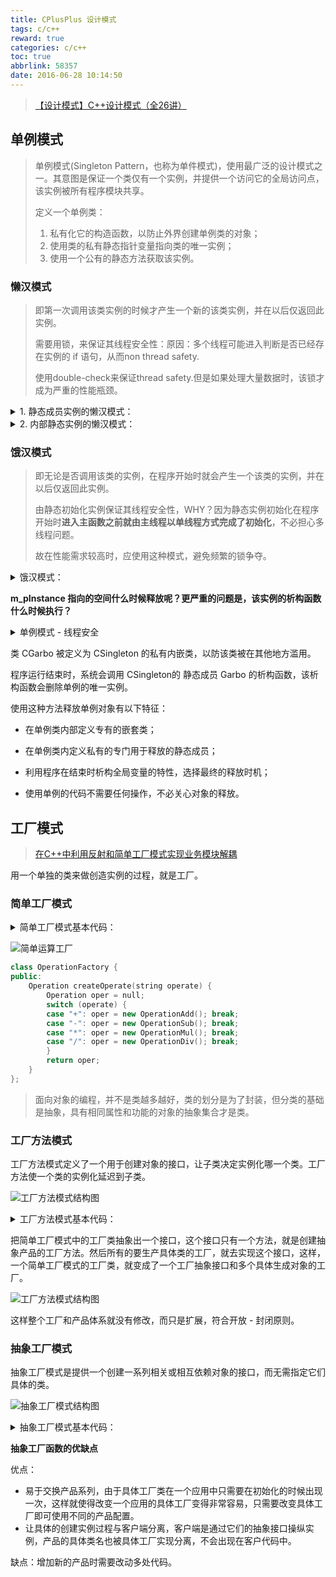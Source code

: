 ```yaml
---
title: CPlusPlus 设计模式
tags: c/c++
reward: true
categories: c/c++
toc: true
abbrlink: 58357
date: 2016-06-28 10:14:50
---
```


> [【设计模式】C++设计模式（全26讲）](<https://www.bilibili.com/video/av52251106/>)

## 单例模式

> 单例模式(Singleton Pattern，也称为单件模式)，使用最广泛的设计模式之一。其意图是保证一个类仅有一个实例，并提供一个访问它的全局访问点，该实例被所有程序模块共享。
>
> 定义一个单例类：
>
> 1. 私有化它的构造函数，以防止外界创建单例类的对象；
> 2. 使用类的私有静态指针变量指向类的唯一实例；
> 3. 使用一个公有的静态方法获取该实例。

### 懒汉模式

> 即第一次调用该类实例的时候才产生一个新的该类实例，并在以后仅返回此实例。
>
> 需要用锁，来保证其线程安全性：原因：多个线程可能进入判断是否已经存在实例的 if 语句，从而non thread safety.
>
> 使用double-check来保证thread safety.但是如果处理大量数据时，该锁才成为严重的性能瓶颈。

<details><summary>1. 静态成员实例的懒汉模式：</summary>

```c++
class Singleton
{
public:
    static Singleton* getInstance();
private:
    static Singleton* m_instance;
    Singleton(){}
};

Singleton* Singleton::getInstance()
{
    if(NULL == m_instance)
    {
        Lock();//借用其它类来实现，如boost
        if(NULL == m_instance)
        {
            m_instance = new Singleton;
        }
        UnLock();
    }
    return m_instance;
}
```

</details>

<details><summary>2. 内部静态实例的懒汉模式：</summary>

```c++
class SingletonInside
{
public:
    static SingletonInside* getInstance()
    {
        Lock(); // not needed after C++0x
        static SingletonInside instance;
        UnLock(); // not needed after C++0x
        return instance; 
    }
private:
    SingletonInside(){}
};
```

</details>

###  饿汉模式

> 即无论是否调用该类的实例，在程序开始时就会产生一个该类的实例，并在以后仅返回此实例。
>
> 由静态初始化实例保证其线程安全性，WHY？因为静态实例初始化在程序开始时**进入主函数之前就由主线程以单线程方式完成了初始化**，不必担心多线程问题。
>
> 故在性能需求较高时，应使用这种模式，避免频繁的锁争夺。

<details><summary>饿汉模式：</summary>

```c++
class SingletonStatic
{
public:
    static const SingletonStatic* getInstance()
    {
        return m_instance;
    }
private:
    static const SingletonStatic* m_instance;
    SingletonStatic(){}
};

//外部初始化 before invoke main
const SingletonStatic* SingletonStatic::m_instance = new SingletonStatic;
```

</details>

**m_pInstance 指向的空间什么时候释放呢？更严重的问题是，该实例的析构函数什么时候执行？**

<details><summary>单例模式 - 线程安全</summary>

```c++
#include <iostream>>
using namespace std;
 
class Singleton 
{
public:
    static Singleton *GetInstance();
 
private: 
    Singleton() 
    { 
        cout << "Singleton ctor" << endl;
    }
    ~Singleton() 
    { 
        cout << "Singleton dtor" << endl; 
    } 
    static Singleton *m_pInstance;
    
    class Garbo
    { 
    public: 
        ~Garbo()
        {
            if (Singleton::m_pInstance)
            {
                cout << "Garbo dtor" << endl;
                delete Singleton::m_pInstance;
            }
        }
    };
    static Garbo garbo; 
};
 
Singleton::Garbo Singleton::garbo;  // 一定要初始化，不然程序结束时不会析构garbo
Singleton *Singleton::m_pInstance = NULL;
Singleton *Singleton::GetInstance()
{ 
    if (m_pInstance == NULL) 
        m_pInstance = new Singleton;
    return m_pInstance; 
}
 
int main()
{
    Singleton *p1 = Singleton::GetInstance();
    Singleton *p2 = Singleton::GetInstance();
 
    if (p1 == p2) 
        cout << "p1 == p2" << endl;
 
    return 0;
}
```

```shell
# 输出结果如下：
Singleton ctor
p1 == p2
Garbo dtor
Singleton dtor
```

</details>

类 CGarbo 被定义为 CSingleton 的私有内嵌类，以防该类被在其他地方滥用。

程序运行结束时，系统会调用 CSingleton的 静态成员 Garbo 的析构函数，该析构函数会删除单例的唯一实例。

使用这种方法释放单例对象有以下特征：

- 在单例类内部定义专有的嵌套类；

- 在单例类内定义私有的专门用于释放的静态成员；

- 利用程序在结束时析构全局变量的特性，选择最终的释放时机；

- 使用单例的代码不需要任何操作，不必关心对象的释放。

## 工厂模式

> [在C++中利用反射和简单工厂模式实现业务模块解耦](<http://blog.fatedier.com/2015/03/04/decoupling-by-using-reflect-and-simple-factory-pattern-in-cpp/>)

用一个单独的类来做创造实例的过程，就是工厂。

### 简单工厂模式

<details><summary>简单工厂模式基本代码：</summary>

```c++
#include <iostream>
using namespace std;

class AbstractProduct {
public:
    virtual ~AbstractProduct() {} 
    virtual void Operation() = 0;
};

class ProductA : public AbstractProduct {
public:
    void Operation() { cout << "ProductA" << endl; }
};

class ProductB : public AbstractProduct {
public:
    void Operation() { cout << "ProductB" << endl; }
};

class Factory {
public:
    AbstractProduct* createProduct(char product) {
        AbstractProduct* ap = NULL;
        switch(product) {
            case 'A': ap = new ProductA(); break;
            case 'B': ap = new ProductB(); break;
        }
        return ap;
    }
};

int main() {
    Factory* f = new Factory();
    AbstractProduct* apa = f->createProduct('A');
    apa->Operation();  // ProductA

    AbstractProduct* apb = f->createProduct('B');
    apb->Operation();  // ProductB

    delete apa;
    delete apb;
    delete f;

    return 0;
}
```

</details>

![简单运算工厂](/images/imageProgramC/简单运算工厂.png)

```c++
class OperationFactory {
public:
    Operation createOperate(string operate) {
        Operation oper = null;
        switch (operate) {
        case "+": oper = new OperationAdd(); break;
        case "-": oper = new OperationSub(); break;
        case "*": oper = new OperationMul(); break;
        case "/": oper = new OperationDiv(); break;
        }
        return oper;
    }
};
```

> 面向对象的编程，并不是类越多越好，类的划分是为了封装，但分类的基础是抽象，具有相同属性和功能的对象的抽象集合才是类。

### 工厂方法模式

工厂方法模式定义了一个用于创建对象的接口，让子类决定实例化哪一个类。工厂方法使一个类的实例化延迟到子类。

![工厂方法模式结构图](/images/imageProgramC/工厂方法模式结构图.png)

<details><summary>工厂方法模式基本代码：</summary>

```c++
#include <iostream>
using namespace std;

class Product {
public:
    virtual ~Product(){}
    virtual void Operation() = 0;
};

class ConcreteProductA : public Product {
public:
    void Operation() { cout << "ConcreteProductA" << endl; }
};

class ConcreteProductB : public Product {
public:
    void Operation() { cout << "ConcreteProductB" << endl; }
};

class Creator{
public:
    virtual Product* FactoryMethod() = 0;
    virtual ~Creator(){}
};

class ConcreteCreatorA : public Creator {
public:
    Product* FactoryMethod() { return new ConcreteProductA(); }
};

class ConcreteCreatorB : public Creator {
public:
    Product* FactoryMethod() { return new ConcreteProductB(); }
};

int main() {
    Creator* ca = new ConcreteCreatorA();
    Product* pa = ca->FactoryMethod();
    pa->Operation(); // ConcreteProductA

    Creator* cb = new ConcreteCreatorB();
    Product* pb = cb->FactoryMethod();
    pb->Operation(); // ConcreteProductB

    delete ca;
    delete pa;
    delete cb;
    delete pb;

    return 0;
}
```

</details>

把简单工厂模式中的工厂类抽象出一个接口，这个接口只有一个方法，就是创建抽象产品的工厂方法。然后所有的要生产具体类的工厂，就去实现这个接口，这样，一个简单工厂模式的工厂类，就变成了一个工厂抽象接口和多个具体生成对象的工厂。

![工厂方法模式结构图](/images/imageProgramC/工厂方法模式结构图-01.png)

这样整个工厂和产品体系就没有修改，而只是扩展，符合开放 - 封闭原则。

### 抽象工厂模式

抽象工厂模式是提供一个创建一系列相关或相互依赖对象的接口，而无需指定它们具体的类。

![抽象工厂模式结构图](/images/imageProgramC/抽象工厂模式结构图.png)

<details><summary>抽象工厂模式基本代码：</summary>

```c++
#include <iostream>
using namespace std;

class AbstractProductA {
public:
    virtual ~AbstractProductA(){}
    virtual void Operation() = 0;
};

class ProductA1 : public AbstractProductA {
public:
    void Operation() {
        cout << "ProductA1" << endl;
    }
};

class ProductA2 : public AbstractProductA {
public:
    void Operation() {
        cout << "ProductA2" << endl;
    }
};

class AbstractProductB {
public:
    virtual ~AbstractProductB(){}
    virtual void Operation() = 0;
};

class ProductB1 : public AbstractProductB {
public:
    void Operation() {
        cout << "ProductB1" << endl;
    }
};

class ProductB2 : public AbstractProductB {
public:
    void Operation() {
        cout << "ProductB2" << endl;
    }
};


class AbstractFactory {
public:
    virtual AbstractProductA* CreateProductA() = 0;
    virtual AbstractProductB* CreateProductB() = 0;
    virtual ~AbstractFactory(){}
};

class ConcreteFactory1 : public AbstractFactory {
public:
    ProductA1* CreateProductA() {
        return new ProductA1();
    }
    ProductB1* CreateProductB() {
        return new ProductB1();
    }
};

class ConcreteFactory2 : public AbstractFactory {
public:
    ProductA2* CreateProductA() {
        return new ProductA2();
    }
    ProductB2* CreateProductB() {
        return new ProductB2();
    }
};

int main() {
    AbstractFactory* af1 = new ConcreteFactory1();
    // 具体工厂创建对应的具体产品
    AbstractProductA* apa1 = af1->CreateProductA();  // 工厂1创建产品A
    apa1->Operation();  // ProductA1

    AbstractProductB* apb1 = af1->CreateProductB();  // 工厂1创建产品B
    apb1->Operation();  // ProductB1

    AbstractFactory* af2 = new ConcreteFactory2();
    AbstractProductA* apa2 = af2->CreateProductA();  // 工厂2创建产品A
    apa2->Operation();  // ProductA2

    AbstractProductB* apb2 = af2->CreateProductB();  // 工厂2创建产品B
    apb2->Operation();  // ProductB2

    delete apa1;
    delete apa2;
    delete af1;
    delete apb1;
    delete apb2;
    delete af2;
    return 0;
}
```

</details>

**抽象工厂函数的优缺点**

优点：

- 易于交换产品系列，由于具体工厂类在一个应用中只需要在初始化的时候出现一次，这样就使得改变一个应用的具体工厂变得非常容易，只需要改变具体工厂即可使用不同的产品配置。
- 让具体的创建实例过程与客户端分离，客户端是通过它们的抽象接口操纵实例，产品的具体类名也被具体工厂实现分离，不会出现在客户代码中。

缺点：增加新的产品时需要改动多处代码。

